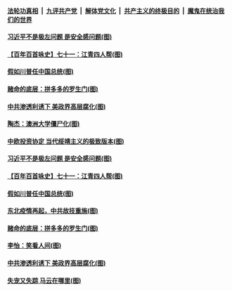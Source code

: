 

####  [法轮功真相](../../../../basic/blob/master/README.md?t=01071902) &nbsp;|&nbsp; [九评共产党](../../../../9ping.md/blob/master/README.md?t=01071902) &nbsp;|&nbsp; [解体党文化](../../../../jtdwh.md/blob/master/README.md?t=01071902)  &nbsp;|&nbsp; [共产主义的终极目的](../../../../gczydzjmd.md/blob/master/README.md?t=01071902) &nbsp;|&nbsp; [魔鬼在统治我们的世界](../../../../mgztzwmdsj.md/blob/master/README.md?t=01071902) 

#### [习近平不是极左问题 是安全感问题(图)](../pages/p4/958310.md?t=01071902) 

#### [【百年百首咏史】七十一：江青四人帮(图)](../pages/p4/958289.md?t=01071902) 

#### [假如川普任中国总统(图)](../pages/p4/958231.md?t=01071902) 

#### [赌命的底层：拼多多的罗生门(图)](../pages/p4/958174.md?t=01071902) 


#### [中共渗透利诱下 美政界高层腐化(图)](../pages/p4/958179.md?t=01071902) 


#### [陶杰：澳洲大学僵尸化(图)](../pages/p4/958313.md?t=01071902) 

#### [中欧投资协定 当代绥靖主义的极致版本(图)](../pages/p4/958312.md?t=01071902) 

#### [习近平不是极左问题 是安全感问题(图)](../pages/p4/958310.md?t=01071902) 

#### [【百年百首咏史】七十一：江青四人帮(图)](../pages/p4/958289.md?t=01071902) 


#### [假如川普任中国总统(图)](../pages/p4/958231.md?t=01071902) 




#### [东北疫情再起，中共故技重施(图)](../pages/p4/958210.md?t=01071902) 

#### [赌命的底层：拼多多的罗生门(图)](../pages/p4/958174.md?t=01071902) 



#### [李怡：笑看人间(图)](../pages/p4/958172.md?t=01071902) 

#### [中共渗透利诱下 美政界高层腐化(图)](../pages/p4/958179.md?t=01071902) 




#### [失宠又失踪 马云在哪里(图)](../pages/p4/958085.md?t=01071902) 

